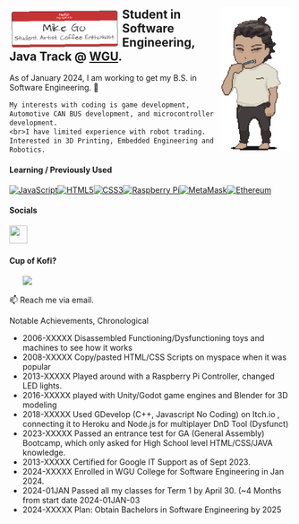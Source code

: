 <!-- !DOCTYPE HTML -->
<header>
<html lang=en>
</header>


<body>

  <section>
    <img align="right" src="Me.gif" alt="Me." width="128" height="256">
  <h1>
    <img align="left" src="NameTagProject.png" alt="NameTag" width="40%" height="40%">
    Student in Software Engineering, Java Track @ <a href="https://www.wgu.edu/online-it-degrees/software-engineering-bachelors-program.html" title="WGU">WGU</a>.
  </h1>
  <p>
    As of January 2024, I am working to get my B.S. in Software Engineering. 🌱
  
    My interests with coding is game development, Automotive CAN BUS development, and microcontroller development.
    <br>I have limited experience with robot trading. Interested in 3D Printing, Embedded Engineering and Robotics.
  </p>
  </section>

#### Learning / Previously Used
<p align="left">
<a href="https://developer.mozilla.org/en-US/docs/Web/JavaScript" target="_blank" rel="noreferrer"><img src="https://raw.githubusercontent.com/danielcranney/readme-generator/main/public/icons/skills/javascript-colored.svg" width="36" height="36" alt="JavaScript" /></a><a href="https://developer.mozilla.org/en-US/docs/Glossary/HTML5" target="_blank" rel="noreferrer"><img src="https://raw.githubusercontent.com/danielcranney/readme-generator/main/public/icons/skills/html5-colored.svg" width="36" height="36" alt="HTML5" /></a><a href="https://www.w3.org/TR/CSS/#css" target="_blank" rel="noreferrer"><img src="https://raw.githubusercontent.com/danielcranney/readme-generator/main/public/icons/skills/css3-colored.svg" width="36" height="36" alt="CSS3" /></a><a href="https://www.raspberrypi.org/" target="_blank" rel="noreferrer"><img src="https://raw.githubusercontent.com/danielcranney/readme-generator/main/public/icons/skills/raspberrypi-colored.svg" width="36" height="36" alt="Raspberry Pi" /></a><a href="https://metamask.io/" target="_blank" rel="noreferrer"><img src="https://raw.githubusercontent.com/danielcranney/readme-generator/main/public/icons/skills/metamask-colored.svg" width="36" height="36" alt="MetaMask" /></a><a href="https://ethereum.org/en/" target="_blank" rel="noreferrer"><img src="https://raw.githubusercontent.com/danielcranney/readme-generator/main/public/icons/skills/ethereum-colored.svg" width="36" height="36" alt="Ethereum" /></a>
</p>

#### Socials

<p align="left"> <a href="https://www.linkedin.com/in/michael-go-82a95a113/" target="_blank" rel="noreferrer"> <picture> <source media="(prefers-color-scheme: dark)" srcset="https://raw.githubusercontent.com/danielcranney/readme-generator/main/public/icons/socials/linkedin-dark.svg" /> <source media="(prefers-color-scheme: light)" srcset="https://raw.githubusercontent.com/danielcranney/readme-generator/main/public/icons/socials/linkedin.svg" /> <img src="https://raw.githubusercontent.com/danielcranney/readme-generator/main/public/icons/socials/linkedin.svg" width="32" height="32" /> </picture> </a></p>

#### Cup of Kofi?

<ul style="list-style-type: none; margin: 0;">

<li style="display: inline-block; margin-right: 0.25rem;"><a href="https://www.ko-fi.com/michaelgo"><img src="https://storage.ko-fi.com/cdn/kofi2.png?v=3" width="150"/></a></li>

</ul>

📫 Reach me via email.
</p>

<p>Notable Achievements, Chronological</p>
  <ul>
    <li>2006-XXXXX Disassembled Functioning/Dysfunctioning toys and machines to see how it works</li>
    <li>2008-XXXXX Copy/pasted HTML/CSS Scripts on myspace when it was popular</li>
    <li>2013-XXXXX Played around with a Raspberry Pi Controller, changed LED lights.</li>
    <li>2016-XXXXX played with Unity/Godot game engines and Blender for 3D modeling</li>
    <li>2018-XXXXX Used GDevelop (C++, Javascript No Coding) on Itch.io , connecting it to Heroku and Node.js for multiplayer DnD Tool (Dysfunct)</li>
    <li>2023-XXXXX Passed an entrance test for GA (General Assembly) Bootcamp, which only asked for High School level HTML/CSS/JAVA knowledge.</li>
    <li>2013-XXXXX Certified for Google IT Support as of Sept 2023.</li>
    <li>2024-XXXXX Enrolled in WGU College for Software Engineering in Jan 2024.</li>
    <li>2024-01JAN Passed all my classes for Term 1 by April 30. (~4 Months from start date 2024-01JAN-03</li>
    <li>2024-XXXXX Plan: Obtain Bachelors in Software Engineering by 2025</li>
  </ul>

</body>


<!--
**Greiye/Greiye** is a repository because its `README.md` (this file) appears on your GitHub profile.
Here are some ideas to get you started:
- 🔭 I’m currently working on ...
- 🌱 I’m currently learning ...
- 👯 I’m looking to collaborate on ...
- 🤔 I’m looking for help with ...
- 💬 Ask me about ...
- 📫 How to reach me: ...
-->
